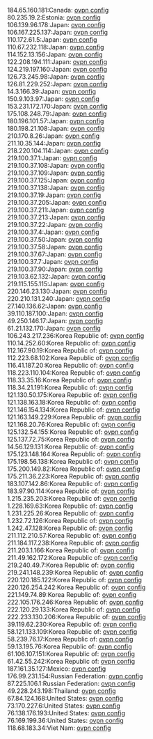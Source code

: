 184.65.160.181:Canada: [ovpn config](vpn/184_65_160_181.ovpn)  
80.235.19.2:Estonia: [ovpn config](vpn/80_235_19_2.ovpn)  
106.139.96.178:Japan: [ovpn config](vpn/106_139_96_178.ovpn)  
106.167.225.137:Japan: [ovpn config](vpn/106_167_225_137.ovpn)  
110.172.61.5:Japan: [ovpn config](vpn/110_172_61_5.ovpn)  
110.67.232.118:Japan: [ovpn config](vpn/110_67_232_118.ovpn)  
114.152.13.156:Japan: [ovpn config](vpn/114_152_13_156.ovpn)  
122.208.194.111:Japan: [ovpn config](vpn/122_208_194_111.ovpn)  
124.219.197.160:Japan: [ovpn config](vpn/124_219_197_160.ovpn)  
126.73.245.98:Japan: [ovpn config](vpn/126_73_245_98.ovpn)  
126.81.229.252:Japan: [ovpn config](vpn/126_81_229_252.ovpn)  
14.3.166.39:Japan: [ovpn config](vpn/14_3_166_39.ovpn)  
150.9.103.97:Japan: [ovpn config](vpn/150_9_103_97.ovpn)  
153.231.172.170:Japan: [ovpn config](vpn/153_231_172_170.ovpn)  
175.108.248.79:Japan: [ovpn config](vpn/175_108_248_79.ovpn)  
180.196.101.57:Japan: [ovpn config](vpn/180_196_101_57.ovpn)  
180.198.21.108:Japan: [ovpn config](vpn/180_198_21_108.ovpn)  
210.170.8.26:Japan: [ovpn config](vpn/210_170_8_26.ovpn)  
211.10.35.144:Japan: [ovpn config](vpn/211_10_35_144.ovpn)  
218.220.104.114:Japan: [ovpn config](vpn/218_220_104_114.ovpn)  
219.100.37.1:Japan: [ovpn config](vpn/219_100_37_1.ovpn)  
219.100.37.108:Japan: [ovpn config](vpn/219_100_37_108.ovpn)  
219.100.37.109:Japan: [ovpn config](vpn/219_100_37_109.ovpn)  
219.100.37.125:Japan: [ovpn config](vpn/219_100_37_125.ovpn)  
219.100.37.138:Japan: [ovpn config](vpn/219_100_37_138.ovpn)  
219.100.37.19:Japan: [ovpn config](vpn/219_100_37_19.ovpn)  
219.100.37.205:Japan: [ovpn config](vpn/219_100_37_205.ovpn)  
219.100.37.211:Japan: [ovpn config](vpn/219_100_37_211.ovpn)  
219.100.37.213:Japan: [ovpn config](vpn/219_100_37_213.ovpn)  
219.100.37.22:Japan: [ovpn config](vpn/219_100_37_22.ovpn)  
219.100.37.4:Japan: [ovpn config](vpn/219_100_37_4.ovpn)  
219.100.37.50:Japan: [ovpn config](vpn/219_100_37_50.ovpn)  
219.100.37.58:Japan: [ovpn config](vpn/219_100_37_58.ovpn)  
219.100.37.67:Japan: [ovpn config](vpn/219_100_37_67.ovpn)  
219.100.37.7:Japan: [ovpn config](vpn/219_100_37_7.ovpn)  
219.100.37.90:Japan: [ovpn config](vpn/219_100_37_90.ovpn)  
219.103.62.132:Japan: [ovpn config](vpn/219_103_62_132.ovpn)  
219.115.155.115:Japan: [ovpn config](vpn/219_115_155_115.ovpn)  
220.146.23.130:Japan: [ovpn config](vpn/220_146_23_130.ovpn)  
220.210.131.240:Japan: [ovpn config](vpn/220_210_131_240.ovpn)  
27.140.136.62:Japan: [ovpn config](vpn/27_140_136_62.ovpn)  
39.110.187.100:Japan: [ovpn config](vpn/39_110_187_100.ovpn)  
49.250.146.17:Japan: [ovpn config](vpn/49_250_146_17.ovpn)  
61.21.132.170:Japan: [ovpn config](vpn/61_21_132_170.ovpn)  
106.243.217.236:Korea Republic of: [ovpn config](vpn/106_243_217_236.ovpn)  
110.14.252.60:Korea Republic of: [ovpn config](vpn/110_14_252_60.ovpn)  
112.167.90.19:Korea Republic of: [ovpn config](vpn/112_167_90_19.ovpn)  
112.223.68.102:Korea Republic of: [ovpn config](vpn/112_223_68_102.ovpn)  
116.41.187.20:Korea Republic of: [ovpn config](vpn/116_41_187_20.ovpn)  
118.223.110.104:Korea Republic of: [ovpn config](vpn/118_223_110_104.ovpn)  
118.33.35.16:Korea Republic of: [ovpn config](vpn/118_33_35_16.ovpn)  
118.34.21.191:Korea Republic of: [ovpn config](vpn/118_34_21_191.ovpn)  
121.130.50.175:Korea Republic of: [ovpn config](vpn/121_130_50_175.ovpn)  
121.138.163.18:Korea Republic of: [ovpn config](vpn/121_138_163_18.ovpn)  
121.146.154.134:Korea Republic of: [ovpn config](vpn/121_146_154_134.ovpn)  
121.163.149.229:Korea Republic of: [ovpn config](vpn/121_163_149_229.ovpn)  
121.168.20.76:Korea Republic of: [ovpn config](vpn/121_168_20_76.ovpn)  
125.132.54.155:Korea Republic of: [ovpn config](vpn/125_132_54_155.ovpn)  
125.137.72.75:Korea Republic of: [ovpn config](vpn/125_137_72_75.ovpn)  
14.56.129.131:Korea Republic of: [ovpn config](vpn/14_56_129_131.ovpn)  
175.123.148.164:Korea Republic of: [ovpn config](vpn/175_123_148_164.ovpn)  
175.198.56.138:Korea Republic of: [ovpn config](vpn/175_198_56_138.ovpn)  
175.200.149.82:Korea Republic of: [ovpn config](vpn/175_200_149_82.ovpn)  
175.211.36.223:Korea Republic of: [ovpn config](vpn/175_211_36_223.ovpn)  
183.107.142.86:Korea Republic of: [ovpn config](vpn/183_107_142_86.ovpn)  
183.97.90.114:Korea Republic of: [ovpn config](vpn/183_97_90_114.ovpn)  
1.215.235.203:Korea Republic of: [ovpn config](vpn/1_215_235_203.ovpn)  
1.228.169.63:Korea Republic of: [ovpn config](vpn/1_228_169_63.ovpn)  
1.231.225.26:Korea Republic of: [ovpn config](vpn/1_231_225_26.ovpn)  
1.232.72.126:Korea Republic of: [ovpn config](vpn/1_232_72_126.ovpn)  
1.242.47.128:Korea Republic of: [ovpn config](vpn/1_242_47_128.ovpn)  
211.112.210.57:Korea Republic of: [ovpn config](vpn/211_112_210_57.ovpn)  
211.184.117.238:Korea Republic of: [ovpn config](vpn/211_184_117_238.ovpn)  
211.203.1.166:Korea Republic of: [ovpn config](vpn/211_203_1_166.ovpn)  
211.49.162.172:Korea Republic of: [ovpn config](vpn/211_49_162_172.ovpn)  
219.240.49.7:Korea Republic of: [ovpn config](vpn/219_240_49_7.ovpn)  
219.241.148.239:Korea Republic of: [ovpn config](vpn/219_241_148_239.ovpn)  
220.120.185.122:Korea Republic of: [ovpn config](vpn/220_120_185_122.ovpn)  
220.126.254.242:Korea Republic of: [ovpn config](vpn/220_126_254_242.ovpn)  
221.149.74.89:Korea Republic of: [ovpn config](vpn/221_149_74_89.ovpn)  
222.105.176.246:Korea Republic of: [ovpn config](vpn/222_105_176_246.ovpn)  
222.120.29.133:Korea Republic of: [ovpn config](vpn/222_120_29_133.ovpn)  
222.233.130.206:Korea Republic of: [ovpn config](vpn/222_233_130_206.ovpn)  
39.119.62.230:Korea Republic of: [ovpn config](vpn/39_119_62_230.ovpn)  
58.121.133.109:Korea Republic of: [ovpn config](vpn/58_121_133_109.ovpn)  
58.239.76.17:Korea Republic of: [ovpn config](vpn/58_239_76_17.ovpn)  
59.13.195.76:Korea Republic of: [ovpn config](vpn/59_13_195_76.ovpn)  
61.106.107.151:Korea Republic of: [ovpn config](vpn/61_106_107_151.ovpn)  
61.42.55.242:Korea Republic of: [ovpn config](vpn/61_42_55_242.ovpn)  
187.161.35.127:Mexico: [ovpn config](vpn/187_161_35_127.ovpn)  
176.99.231.154:Russian Federation: [ovpn config](vpn/176_99_231_154.ovpn)  
87.225.106.1:Russian Federation: [ovpn config](vpn/87_225_106_1.ovpn)  
49.228.243.198:Thailand: [ovpn config](vpn/49_228_243_198.ovpn)  
67.84.124.168:United States: [ovpn config](vpn/67_84_124_168.ovpn)  
73.170.227.6:United States: [ovpn config](vpn/73_170_227_6.ovpn)  
76.138.176.193:United States: [ovpn config](vpn/76_138_176_193.ovpn)  
76.169.199.36:United States: [ovpn config](vpn/76_169_199_36.ovpn)  
118.68.183.34:Viet Nam: [ovpn config](vpn/118_68_183_34.ovpn)  
